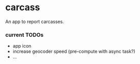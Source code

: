 # carcass
An app to report carcasses.
### current TODOs
 - app icon
 - increase geocoder speed (pre-compute with async task?)
 - ...